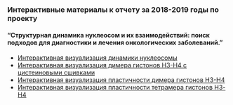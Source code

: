 ###  Интерактивные материалы к отчету за 2018-2019 годы по проекту
#### “Структурная динамика нуклеосом и их взаимодействий: поиск подходов для диагностики и лечения онкологических заболеваний.”

* [Интерактивная визуализация динамики нуклеосомы](nucl_md.md)
* [Интерактивная визуализация димера гистонов H3-H4 с цистеиновыми сшивками](h3_h4_both_crosslinks.md)
* [Интерактивная визуализация пластичности димера гистонов H3-H4](h3_h4_dimer_pca.md)
* [Интерактивная визуализация пластичности тетрамера гистонов H3-H4](h3_h4_teramer_pca.md)


